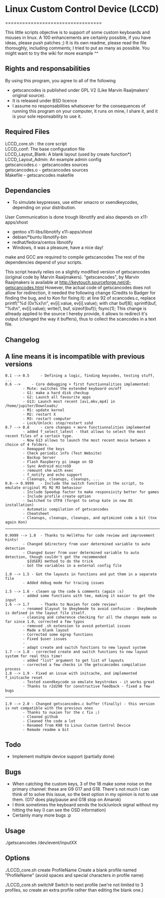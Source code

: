 # Linux Custom Control Device (LCCD)
==================================

This little scripts objective is to support of some custom keyboards and mouses in linux.
A 100 enhancements are certainly possible, if you have ideas, please push patches ;)
It is its own readme, please read the file thoroughly, including comments; I tried to put as many as possible.
You might want to try the wiki for more example ^^

## Rights and responsabilities 

By using this program, you agree to all of the following
- getscancodes is published under GPL V2 (Like Marvin Raaijmakers' original source).  
- It is released under BSD licence
- I assume no responsabilities whatsoever for the consequences of running this program on your computer, it runs on mine, I share it, and it is your sole reponsability to use it.

## Required Files
LCCD_core.sh : the core script<br />
LCCD_conf: The base configuration file<br />
LCCD_Layout_Blank: A blank layout (used by create function*)<br />
LCCD_Layout_Admin: An example admin config<br />
getscancodes.c - getscancodes sources<br />
getscancodes.o - getscancodes sources<br />
Makefile - getscancodes makefile<br />

## Dependancies

  - To simulate keypresses, use either xmacro or xsendkeycodes, depending on your distribution.
  
User Communication is done trough libnotify and also depends on x11-apps/xhost
  - gentoo x11-libs/libnotify x11-apps/xhost
  - debian/*buntu libnotify-bin
  - redhat/fedora/centos libnotify
  - Windows, it was a pleasure, have a nice day!

make and GCC are required to compile getscancodes
The rest of the dependencies depend of your scripts.

This script heavily relies on a slightly modified version of getscancodes (original code by Marvin Raaijmakers).
"getscancodes", by Marvin Raaijmakers is available at http://keytouch.sourceforge.net/dl-getscancodes.html
However, the actual code of getscancodes does not allow for redirection, it needed the following change (Credits to Badger for finding the bug, and to Kon for fixing it): 
at line 92 of scancodes.c, replace 
	printf("%d (0x%x)\n", ev[i].value, ev[i].value);
with
	char buf[8]; sprintf(buf, "%d\n", ev[i].value); write(1, buf, sizeof(buf)); fsync(1);
This change is allready applied to the source I hereby provide, it allows to redirect it's output (changed the way it buffers), thus to collect the scancodes in a text file.

## Changelog
A line means it is incompatible with previous versions
-----------------------------------------------
	0.1 --> 0.5  	- Defining a logic, finding keycodes, testing stuff, ...
	0.6 -->		- Core debugging + first functiunnalities implemented:
			- Mute: switches the extended keyboard on/off
	  		- G1: make a hard disk checkup
			- G2: Launch all favourite apps
			- G13: Launch most recent [avi,mkv,mp4] in /home/jupiter/Downloads/
			- M1: update kernel
			- M2: restart X
			- M3: restart computer
			- Lock/Unlock: stop/restart sshd
	0.7 --> 0.8 	- core changes + more functiunnalities implemented
			- added f_select_latest - that allows to select the most recent files of a certain type.
			- Now G13 allows to launch the most recent movie between a choice of 4 folders.
			- Remapped the keys
			- Check periodic info (Test Website)
			- Backup Server
			- Flash Raspberry pi image on SD
			- Sync Android microSD
			- remount shm with exec
			- f_notify and echo support
			- Cleanups, cleanups, cleanups, ... 
	0.8--> 0.9999 	- Include the switch function in the script, to emulate original M1 M2 M3 behaviour
			- Include Speedup factor to make responsivity better for games
			- Include profile create option
			- Switched to UTF8 (forgot to setup kate in new OS installation)
			- Automatic compilation of getscancodes
			- Cheatsheet
			- Cleanups, cleanups, cleanups, and optimized code a bit (tnx again Kon)
-----------------------------------------------
	0.9999 --> 1.0	- Thanks to Hell4You for code review and improvement hints!
			- Changed $directory from user determined variable to auto detection
			- Changed $user from user determined variable to auto detection, though couldn't get the recommended 
			  ${USER} method to do the trick
			- Got the variables in a external config file

	1.0 --> 1.5	- Got the layouts in functions and put them in a separate file
			- Added debug mode for tracing issues

	1.5 --> 1.6	- cleaen up the code & comments (again :s)
			- added some functions with tee, making it easier to get the input
	1.6 --> 1.7     - Thanks to Nuxien for code review!
			- renamed $layout to $keybmode to avoid confusion - $keybmode is defined in the layout file itself.
			- cleaning and coherence checking for all the changes made so far since 1.0, corrected a few typos
			- removed .sh extension to avoid potential issues
			- Made a blank layout
			- Corrected some egrep functions
			- Fixed $user issues
			- 
			- adapt create and switch functions to new layout system
	1.7 --> 1.8	- corrected create and switch functions to new layout system for real this time!
			- added "list" argument to get list of layouts
			- corrected a few checks in the getscancodes compilation process
	1.8 --> 1.9	- Fixed an issue with initcache, and implemented f_initcache reset
			- Tested xsendkeycode so emulate keystrokes - it works great 
			- Thanks to r2d290 for constructive feedback - fixed a few bugs
-----------------------------------------------
	1.9 --> 2.0	- Changed getscancodes.c buffer (finally) - this version is not compatible with the previous ones
			- Thanks to nuxien for the c fix ;)
			- Cleaned github
			- Cleaned the code a lot
			- Renamed from K90 to Linux Custom Control Device
			- Remade readme a bit

## Todo 

- Implement multiple device support (partially done)

## Bugs 

- When catching the custom keys, 3 of the 18 make some noise on the primary channel: these are G9 G17 and G18.  There's not much I can think of to solve this issue, so the best option in my opinion is not to use them. (G17 does play/pause and G18 stop on Amarok)
- I think sometimes the keyboard sends the lock/unlock signal without my hitting the key (I can see the OSD information)
- Certainly many more bugs :p

## Usage 

./getscancodes /dev/event/inputXX

## Options

./LCCD_core.sh create ProfileName 
Create a blank profile named "ProfileName" (avoid spaces and special characters in profile name)

./LCCD_core.sh switch# 
Switch to next profile (we're not limited to 3 profiles, so create an extra profile rather than editing the blank one.)
